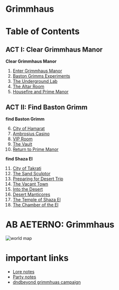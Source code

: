 # Grimmhaus

# Table of Contents
## ACT I: Clear Grimmhaus Manor
**Clear Grimmhaus Manor**

1. [Enter Grimmhaus Manor](./act-I/23-6-14.md)
2. [Baston Grimms Experiments](./act-I/23-6-21.md)
3. [The Underground Lab](./act-I/23-6-28.md)
4. [The Altar Room](./act-I/23-7-5.md)
5. [Housefire and Prime Manor](./act-I/23-7-12.md)

## ACT II: Find Baston Grimm
**find Baston Grimm**

6. [City of Hamarat](./act-II/23-7-17.md)
7. [Ambrosius Casino](./act-II/23-7-26.md)
8. [VIP Room](./act-II/23-8-2.md)
9. [The Vault](./act-II/23-8-7.md)
10. [Return to Prime Manor](./act-II/23-8-16.md)

**find Shaza El**

11. [City of Takrati](./act-II/23-8-23.md)
12. [The Sand Sculptor](./act-II/23-8-30.md)
13. [Preparing for Desert Trip](./act-II/23-9-6.md)
14. [The Vacant Town](./act-II/23-9-13.md)
15. [Into the Desert](./act-II/23-9-20.md)
16. [Desert Manticores](./act-II/23-9-27.md)
17. [The Temple of Shaza El](./act-II/23-10-4.md)
18. [The Chamber of the El](./act-II/23-10-11.md)


# AB AETERNO: Grimmhaus
![world map](../assets/Ab_Aeterno_World_Map.png)

# important links
- [Lore notes](./lore.md)
- [Party notes](./party.md)
- [dndbeyond grimmhuas campaign](https://www.dndbeyond.com/campaigns/4131697)
 